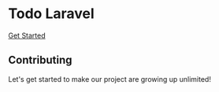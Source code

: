 # Todo Laravel 

[Get Started](https://github.com/emik123dsa)

## Contributing

Let's get started to make our project are growing up unlimited!

